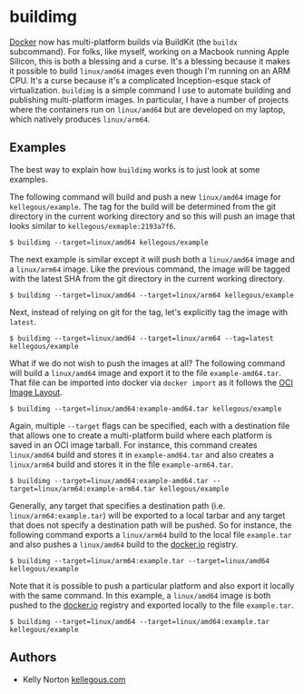 # buildimg

[Docker](https://docker.com/) now has multi-platform builds via BuildKit (the `buildx` subcommand). For folks, like myself, working on a Macbook running Apple Silicon, this is both a blessing and a curse. It's a blessing because it makes it possible to build `linux/amd64` images even though I'm running on an ARM CPU. It's a curse because it's a complicated Inception-esque stack of virtualization. `buildimg` is a simple command I use to automate building and publishing multi-platform images. In particular, I have a number of projects where the containers run on `linux/amd64` but are developed on my laptop, which natively produces `linux/arm64`.

## Examples

The best way to explain how `buildimg` works is to just look at some examples.

The following command will build and push a new `linux/amd64` image for `kellegous/example`. The tag for the build will be determined from the git directory in the current working directory and so this will push an image that looks similar to `kellegous/exmaple:2193a7f6`.

```
$ buildimg --target=linux/amd64 kellegous/example
```

The next example is similar except it will push both a `linux/amd64` image and a `linux/arm64` image. Like the previous command, the image will be tagged with the latest SHA from the git directory in the current working directory.

```
$ buildimg --target=linux/amd64 --target=linux/arm64 kellegous/example
```

Next, instead of relying on git for the tag, let's explicitly tag the image with `latest`.

```
$ buildimg --target=linux/amd64 --target=linux/arm64 --tag=latest kellegous/example
```

What if we do not wish to push the images at all? The following command will build a `linux/amd64` image and export it to the file `example-amd64.tar`. That file can be imported into docker via `docker import` as it follows the [OCI Image Layout](https://github.com/opencontainers/image-spec/blob/main/image-layout.md).

```
$ buildimg --target=linux/amd64:example-amd64.tar kellegous/example
```

Again, multiple `--target` flags can be specified, each with a destination file that allows one to create a multi-platform build where each platform is saved in an OCI image tarball. For instance, this command creates `linux/amd64` build and stores it in `example-amd64.tar` and also creates a `linux/arm64` build and stores it in the file `example-arm64.tar`.

```
$ buildimg --target=linux/amd64:example-amd64.tar --target=linux/arm64:example-arm64.tar kellegous/example
```

Generally, any target that specifies a destination path (i.e. `linux/arm64:example.tar`) will be exported to a local tarbar and any target that does not specify a destination path will be pushed. So for instance, the following command exports a `linux/arm64` build to the local file `example.tar` and also pushes a `linux/amd64` build to the [docker.io](http://hub.docker.com/) registry.

```
$ buildimg --target=linux/arm64:example.tar --target=linux/amd64 kellegous/example
```

Note that it is possible to push a particular platform and also export it locally with the same command. In this example, a `linux/amd64` image is both pushed to the [docker.io](https://hub.docker.com/) registry and exported locally to the file `example.tar`.

```
$ buildimg --target=linux/amd64 --target=linux/amd64:example.tar kellegous/example
```

## Authors
 - Kelly Norton [kellegous.com](https://kellegous.com/about)
